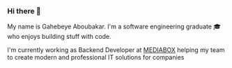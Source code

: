 ### Hi there 👋

My name is Gahebeye Aboubakar. I'm a software engineering graduate :mortar_board: who enjoys building stuff with code.

I'm currently working as Backend Developer at <a href="https://mediabox.bi/">MEDIABOX</a> helping my team to create modern and professional IT solutions for companies
